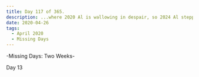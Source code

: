 ```yaml
---
title: Day 117 of 365.
description: ...where 2020 Al is wallowing in despair, so 2024 Al stepped in to explain what happened in the two-week long Missing Days series.
date: 2020-04-26
tags:
  - April 2020
  - Missing Days
---
```


-Missing Days: Two Weeks-

Day 13
